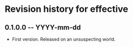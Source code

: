 # Revision history for effective

## 0.1.0.0  -- YYYY-mm-dd

* First version. Released on an unsuspecting world.
